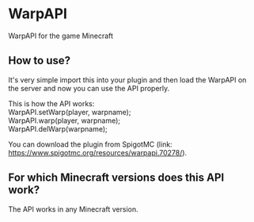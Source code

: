 # WarpAPI
WarpAPI for the game Minecraft

## How to use?

It's very simple import this into your plugin and then load the WarpAPI on the server and now you can use the API properly.

This is how the API works:<br/>
WarpAPI.setWarp(player, warpname);<br/>
WarpAPI.warp(player, warpname);<br/>
WarpAPI.delWarp(warpname);<br/>

You can download the plugin from SpigotMC (link: https://www.spigotmc.org/resources/warpapi.70278/).

## For which Minecraft versions does this API work?

The API works in any Minecraft version.
